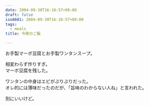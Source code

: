 ```yaml
---
date: 2004-09-30T16:10:57+09:00
draft: false
iso8601: 2004-09-30T16:10:57+09:00
tags:
  - meals
title: 今夜のご飯

---
```


お手製マーボ豆腐とお手製ワンタンスープ。

相変わらず作りすぎ。  
マーボ豆腐を残した。

ワンタンの中身はエビがぷりぷりだった。  
オレ的には薄味だったのだが、「旨味のわからない人ね」と言われた。

別にいいけど。
